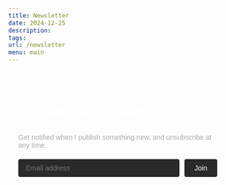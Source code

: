 ```yaml
---
title: Newsletter
date: 2024-12-25
description:
tags:
url: /newsletter
menu: main
---
```



<style>
  .newsletter-form {
    max-width: 400px;
    padding: 20px;
    border-radius: 8px;
    font-family: Arial, sans-serif;
    color: #ffffff;
  }

  .newsletter-form h2 {
    margin: 0 0 10px;
    font-size: 24px;
    font-weight: 600;
    display: flex;
    align-items: center;
  }

  .newsletter-form .icon {
    margin-right: 10px;
  }

  .newsletter-form p {
    margin: 0 0 20px;
    font-size: 14px;
    color: #aaaaaa;
  }

  .newsletter-form form {
    display: flex;
    gap: 10px;
  }

  .newsletter-form input[type="email"] {
    flex-grow: 1;
    padding: 10px 15px;
    background-color: #2a2a2a;
    border: none;
    border-radius: 4px;
    font-size: 14px;
    color: #ffffff;
  }

  .newsletter-form input[type="email"]::placeholder {
    color: #777777;
  }

  .newsletter-form button {
    padding: 10px 20px;
    background-color: #2a2a2a;
    color: white;
    border: none;
    border-radius: 4px;
    font-size: 14px;
    cursor: pointer;
    transition: background-color 0.3s ease;
  }

  .newsletter-form button:hover {
    background-color: #3a3a3a;
  }
</style>

<div class="newsletter-form">
  <h1><span class="icon">✉️</span> Stay up to date</h1>
  <p>Get notified when I publish something new, and unsubscribe at any time.</p>
  <form action="https://buttondown.com/api/emails/embed-subscribe/AIEngineerGuide" method="post" target="popupwindow" onsubmit="window.open('https://buttondown.com/AIEngineerGuide', 'popupwindow')" class="embeddable-buttondown-form">
    <input type="email" name="email" id="bd-email" placeholder="Email address" required />
    <button type="submit">Join</button>
  </form>
</div>
